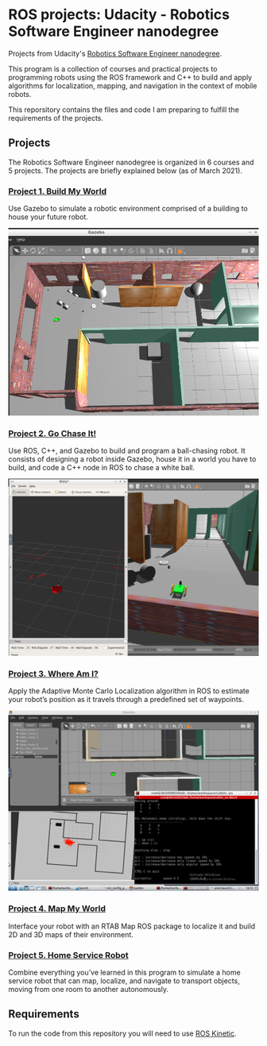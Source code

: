 # ROS projects: Udacity - Robotics Software Engineer nanodegree
Projects from Udacity's [Robotics Software Engineer nanodegree](https://www.udacity.com/course/robotics-software-engineer--nd209).

This program is a collection of courses and practical projects to programming robots using the ROS framework and C++ to build and apply algorithms for localization, mapping, and navigation in the context of mobile robots. 

This reporsitory contains the files and code I am preparing to fulfill the requirements of the projects.

## Projects
The Robotics Software Engineer nanodegree is organized in 6 courses and 5 projects. The projects are briefly explained below (as of March 2021).

### [Project 1. Build My World](/Project_1)
Use Gazebo to simulate a robotic environment comprised of a building to house your future robot. 

![Screenshot_Gazebo](Project_1/Screenshot_Gazebo.png)

### [Project 2. Go Chase It!](/Project_2)
Use ROS, C++, and Gazebo to build and program a ball-chasing robot. It consists of designing a robot inside Gazebo, house it in a world you have to build, 
and code a C++ node in ROS to chase a white ball.

![Screenshot_RViz_and_Gazebo](Project_2/Screenshot_RViz_and_Gazebo.png)

### [Project 3. Where Am I?](/Project_3)
Apply the Adaptive Monte Carlo Localization algorithm in ROS to estimate your robot’s position as it travels through a predefined set of waypoints. 

![Screenshot_AMCL](Project_3/screenshots/screenshot5.png)

### [Project 4. Map My World](/Project_4)
Interface your robot with an RTAB Map ROS package to localize it and build 2D and 3D maps of their environment. 

### [Project 5. Home Service Robot](/Project_5)
Combine everything you’ve learned in this program to simulate a home service robot that can map, localize, and navigate to transport objects, moving from one room to another autonomously. 

## Requirements
To run the code from this repository you will need to use [ROS Kinetic](http://wiki.ros.org/kinetic).
